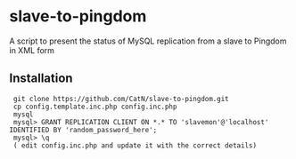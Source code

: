# slave-to-pingdom

A script to present the status of MySQL replication from a slave to Pingdom in XML form

## Installation

     git clone https://github.com/CatN/slave-to-pingdom.git
     cp config.template.inc.php config.inc.php
     mysql
     mysql> GRANT REPLICATION CLIENT ON *.* TO 'slavemon'@'localhost' IDENTIFIED BY 'random_password_here';     
     mysql> \q
     ( edit config.inc.php and update it with the correct details)

